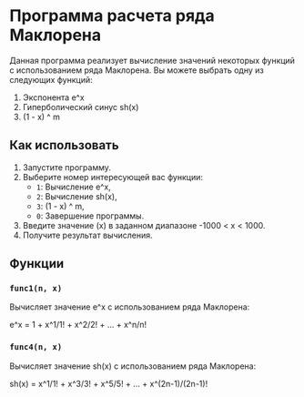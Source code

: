 # Программа расчета ряда Маклорена

Данная программа реализует вычисление значений некоторых функций с использованием ряда Маклорена. Вы можете выбрать одну из следующих функций:

1. Экспонента e^x
2. Гиперболический синус sh(x)
3. (1 - x) ^ m 


## Как использовать

1. Запустите программу.
2. Выберите номер интересующей вас функции:
   - `1`: Вычисление e^x,
   - `2`: Вычисление sh(x),
   - `3`: (1 - x) ^ m,
   - `0`: Завершение программы.
3. Введите значение (x) в заданном диапазоне -1000 < x < 1000.
4. Получите результат вычисления.

## Функции

### `func1(n, x)`
Вычисляет значение e^x с использованием ряда Маклорена:

e^x = 1 + x^1/1! + x^2/2! + ... + x^n/n!


### `func4(n, x)`
Вычисляет значение sh(x) с использованием ряда Маклорена:

sh(x) = x^1/1! + x^3/3! + x^5/5! + ... + x^(2n-1)/(2n-1)!
